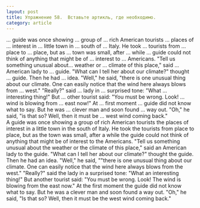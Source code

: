 ```yaml
---
layout: post
title: Упражнение 58.  Вставьте артикль, где необходимо.
category: article
---
```

<section class="question">
... guide was once showing ... group of ... rich American tourists ... places of ... interest in ... little town in ... south of ... Italy. He took ... tourists from ... place to ... place, but as ... town was small, after ... while ... guide could not think of anything that might be of ... interest to ... Americans. "Tell us something unusual about... weather or ... climate of this place," said ... American lady to ... guide. "What can I tell her about our climate?" thought ... guide. Then he had ... idea. "Well," he said, "there is one unusual thing about our climate. One can easily notice that the wind here always blows from ... west." "Really?" said ... lady in ... surprised tone: "What ... interesting thing!" But ... other tourist said: "You must be wrong. Look! ... wind is blowing from ... east now!" At ... first moment ... guide did not know what to say. But he was ... clever man and soon found ... way out. "Oh," he said, "is that so? Well, then it must be ... west wind coming back."
</section>

<section class="answer">
A guide was once showing a group of rich American tourists the places of interest in a little town in the south of Italy. He took the tourists from place to place, but as the town was small, after a while the guide could not think of anything that might be of interest to the Americans. "Tell us something unusual about the weather or the climate of this place," said an American lady to the guide. "What can I tell her about our climate?" thought the guide. Then he had an idea. "Well," he said, ""there is one unusual thing about our climate. One can easily notice that the wind here always blows from the west." "Really?" said the lady in a surprised tone: "What an interesting thing!" But another tourist said: "You must be wrong. Look! The wind is blowing from the east now." At the first moment the guide did not know what to say. But he was a clever man and soon found a way out. "Oh," he said, "Is that so? Well, then it must be the west wind coming back."
</section>